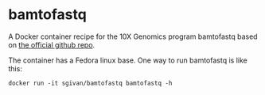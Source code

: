 # bamtofastq

A Docker container recipe for the 10X Genomics program bamtofastq based on [the official github repo](https://github.com/10XGenomics/bamtofastq).

The container has a Fedora linux base. One way to run bamtofastq is like this:

`docker run -it sgivan/bamtofastq bamtofastq -h`

